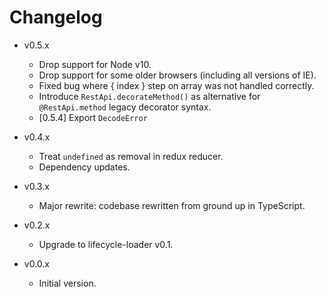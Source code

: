 
# Changelog

- v0.5.x
  - Drop support for Node v10.
  - Drop support for some older browsers (including all versions of IE).
  - Fixed bug where { index } step on array was not handled correctly.
  - Introduce `RestApi.decorateMethod()` as alternative for `@RestApi.method` legacy decorator syntax.
  - [0.5.4] Export `DecodeError`

- v0.4.x
  - Treat `undefined` as removal in redux reducer.
  - Dependency updates.

- v0.3.x
  - Major rewrite: codebase rewritten from ground up in TypeScript.

- v0.2.x
  - Upgrade to lifecycle-loader v0.1.

- v0.0.x
  - Initial version.
